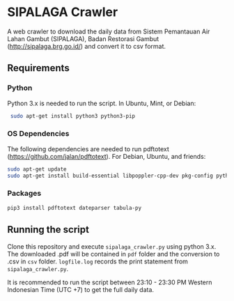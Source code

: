 # SIPALAGA Crawler
A web crawler to download the daily data from Sistem Pemantauan Air Lahan Gambut (SIPALAGA), Badan Restorasi Gambut (http://sipalaga.brg.go.id/) and convert it to csv format.

## Requirements

### Python
Python 3.x is needed to run the script. In Ubuntu, Mint, or Debian:
```bash
 sudo apt-get install python3 python3-pip
```

### OS Dependencies
The following dependencies are needed to run pdftotext (https://github.com/jalan/pdftotext). For Debian, Ubuntu, and friends:
```bash
sudo apt-get update
sudo apt-get install build-essential libpoppler-cpp-dev pkg-config python-dev
```
### Packages

```bash
pip3 install pdftotext dateparser tabula-py
```
## Running the script
Clone this repository and execute `sipalaga_crawler.py` using python 3.x. The downloaded .pdf will be contained in `pdf` folder and the conversion to .csv in `csv` folder. `logfile.log` records the print statement from `sipalaga_crawler.py`.

It is recommended to run the script between 23:10 - 23:30 PM Western Indonesian Time (UTC +7) to get the full daily data.
